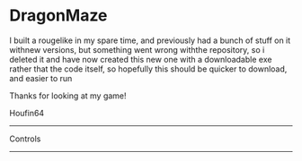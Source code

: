 # DragonMaze
I built a rougelike in my spare time, and previously had a bunch of stuff on it withnew versions, but something went wrong withthe repository, so i deleted it and have now created this new one with  a downloadable exe rather that the code itself, so hopefully this should be quicker to download, and easier to run

Thanks for looking at my game!

Houfin64


________
Controls
________
